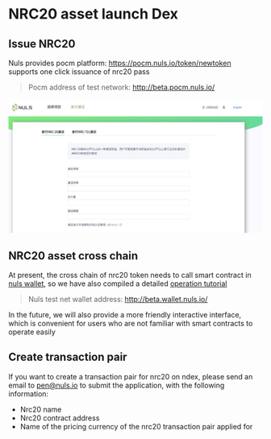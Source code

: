 # NRC20 asset launch Dex

## Issue NRC20
Nuls provides pocm platform: https://pocm.nuls.io/token/newtoken supports one click issuance of nrc20 pass
> Pocm address of test network: http://beta.pocm.nuls.io/

![](./g_nrc_dex/1.jpg)


## NRC20 asset cross chain
At present, the cross chain of nrc20 token needs to call smart contract in [nuls wallet](http://wallet.nuls.io/), so we have also compiled a detailed [operation tutorial](./c_nrc20.nd)
  
> Nuls test net wallet address: http://beta.wallet.nuls.io/  

In the future, we will also provide a more friendly interactive interface, which is convenient for users who are not familiar with smart contracts to operate easily
## Create transaction pair
If you want to create a transaction pair for nrc20 on ndex, please send an email to pen@nuls.io to submit the application, with the following information:
- Nrc20 name
- Nrc20 contract address
- Name of the pricing currency of the nrc20 transaction pair applied for